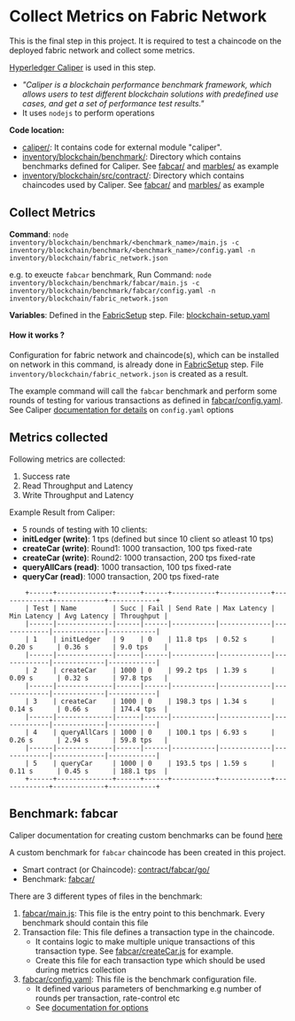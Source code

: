 Collect Metrics on Fabric Network
=================================

This is the final step in this project. It is required to test a chaincode on the deployed fabric network and collect some metrics.

[Hyperledger Caliper](https://hyperledger.github.io/caliper/) is used in this step.
* _"Caliper is a blockchain performance benchmark framework, which allows users to test different blockchain solutions with predefined use cases, and get a set of performance test results."_
* It uses `nodejs` to perform operations

**Code location:**
- [caliper/](../caliper): It contains code for external module "caliper".
- [inventory/blockchain/benchmark/](../inventory/blockchain/benchmark): Directory which contains benchmarks defined for Caliper. See [fabcar/](../inventory/blockchain/benchmark/fabcar) and [marbles/](../inventory/blockchain/benchmark/marbles) as example
- [inventory/blockchain/src/contract/](../inventory/blockchain/src/contract): Directory which contains chaincodes used by Caliper. See [fabcar/](../inventory/blockchain/src/contract/fabcar) and [marbles/](../inventory/blockchain/src/contract/marbles) as example 

Collect  Metrics
---------------

**Command**: `node inventory/blockchain/benchmark/<benchmark_name>/main.js -c inventory/blockchain/benchmark/<benchmark_name>/config.yaml -n inventory/blockchain/fabric_network.json`

e.g. to exeucte `fabcar` benchmark, Run Command: `node inventory/blockchain/benchmark/fabcar/main.js -c inventory/blockchain/benchmark/fabcar/config.yaml -n inventory/blockchain/fabric_network.json`

**Variables**: Defined in the [FabricSetup](FabricSetup.md) step. File: [blockchain-setup.yaml](../inventory/blockchain/group_vars/blockchain-setup.yaml)

#### How it works ?

Configuration for fabric network and chaincode(s), which can be installed on network in this command, is already done in [FabricSetup](FabricSetup.md) step. File `inventory/blockchain/fabric_network.json` is created as a result.

The example command will call the `fabcar` benchmark and perform some rounds of testing for various transactions as defined in [fabcar/config.yaml](../inventory/blockchain/benchmark/fabcar/config.yaml). See Caliper [documentation for details](https://hyperledger.github.io/caliper/docs/2_Architecture.html#configuration-file) on `config.yaml` options



Metrics collected
-----------------

Following metrics are collected:
1. Success rate
2. Read Throughput and Latency
3. Write Throughput and Latency


Example Result from Caliper: 
- 5 rounds of testing with 10 clients:
- **initLedger (write)**: 1 tps (defined but since 10 client so atleast 10 tps)
- **createCar (write)**: Round1: 1000 transaction, 100 tps fixed-rate
- **createCar (write)**: Round2: 1000 transaction, 200 tps fixed-rate
- **queryAllCars (read)**: 1000 transaction, 100 tps fixed-rate
- **queryCar (read)**: 1000 transaction, 200 tps fixed-rate
        
```
    +------+--------------+------+------+-----------+-------------+-------------+-------------+------------+
    | Test | Name         | Succ | Fail | Send Rate | Max Latency | Min Latency | Avg Latency | Throughput |
    |------|--------------|------|------|-----------|-------------|-------------|-------------|------------|
    | 1    | initLedger   | 9    | 0    | 11.8 tps  | 0.52 s      | 0.20 s      | 0.36 s      | 9.0 tps    |
    |------|--------------|------|------|-----------|-------------|-------------|-------------|------------|
    | 2    | createCar    | 1000 | 0    | 99.2 tps  | 1.39 s      | 0.09 s      | 0.32 s      | 97.8 tps   |
    |------|--------------|------|------|-----------|-------------|-------------|-------------|------------|
    | 3    | createCar    | 1000 | 0    | 198.3 tps | 1.34 s      | 0.14 s      | 0.66 s      | 174.4 tps  |
    |------|--------------|------|------|-----------|-------------|-------------|-------------|------------|
    | 4    | queryAllCars | 1000 | 0    | 100.1 tps | 6.93 s      | 0.26 s      | 2.94 s      | 59.8 tps   |
    |------|--------------|------|------|-----------|-------------|-------------|-------------|------------|
    | 5    | queryCar     | 1000 | 0    | 193.5 tps | 1.59 s      | 0.11 s      | 0.45 s      | 188.1 tps  |
    +------+--------------+------+------+-----------+-------------+-------------+-------------+------------+
```

Benchmark: fabcar
-----------------

Caliper documentation for creating custom benchmarks can be found [here](https://hyperledger.github.io/caliper/docs/Writing_Benchmarks.html) 

A custom benchmark for `fabcar` chaincode has been created in this project. 

* Smart contract (or Chaincode): [contract/fabcar/go/](../inventory/blockchain/src/contract/fabcar/go)
* Benchmark: [fabcar/](../inventory/blockchain/benchmark/fabcar)

There are 3 different types of files in the benchmark:
1. [fabcar/main.js](../inventory/blockchain/benchmark/fabcar/main.js): This file is the entry point to this benchmark. Every benchmark should contain this file
2. Transaction file: This file defines a transaction type in the chaincode. 
    * It contains logic to make multiple unique transactions of this transaction type. See [fabcar/createCar.js](../inventory/blockchain/benchmark/fabcar/createCar.js) for example.
    * Create this file for each transaction type which should be used during metrics collection
3. [fabcar/config.yaml](../inventory/blockchain/benchmark/fabcar/config.yaml): This file is the benchmark configuration file. 
    * It defined various parameters of benchmarking e.g number of rounds per transaction, rate-control etc
    * See [documentation for options](https://hyperledger.github.io/caliper/docs/2_Architecture.html#configuration-file)
